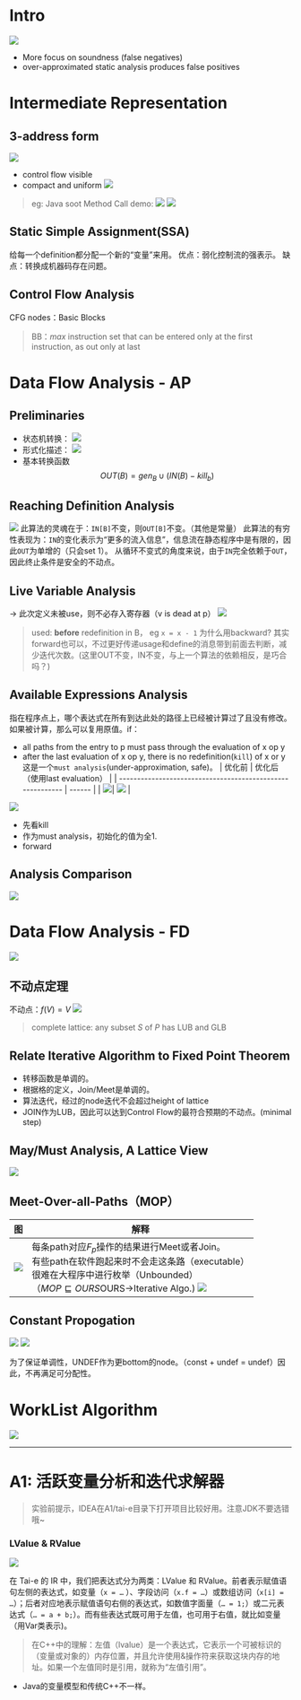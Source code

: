 # Intro
![](http://img.070077.xyz//20220905121635.png)
- More focus on soundness (false negatives)
- over-approximated static analysis produces false positives

# Intermediate Representation
## 3-address form
![](http://img.070077.xyz//20220905124244.png)
- control flow visible
- compact and uniform
![](http://img.070077.xyz//20220905124941.png)
> eg: Java soot Method Call demo:
> ![](http://img.070077.xyz//20220905133806.png)
> ![](http://img.070077.xyz//20220905133834.png)

## Static Simple Assignment(SSA)
给每一个definition都分配一个新的“变量”来用。
优点：弱化控制流的强表示。
缺点：转换成机器码存在问题。

## Control Flow Analysis
CFG nodes：Basic Blocks
> BB：*max* instruction set that can be entered only at the first instruction, as out only at last

# Data Flow Analysis - AP
## Preliminaries
- 状态机转换：
![](http://img.070077.xyz//20220910100454.png)
- 形式化描述：
![](http://img.070077.xyz//20220910102219.png)
- 基本转换函数
$$OUT(B) = gen_B \cup (IN(B)-kill_b)$$
## Reaching Definition Analysis
![](http://img.070077.xyz//20220910105743.png)
	此算法的灵魂在于：`IN[B]`不变，则`OUT[B]`不变。（其他是常量）
	此算法的有穷性表现为：`IN`的变化表示为“更多的流入信息”，信息流在静态程序中是有限的，因此`OUT`为单增的（只会set 1）。
	从循环不变式的角度来说，由于`IN`完全依赖于`OUT`，因此终止条件是安全的不动点。
## Live Variable Analysis
-> 此次定义未被use，则不必存入寄存器（v is dead at p）
![](http://img.070077.xyz//20220912140108.png)
> used: **before** redefinition in B， eg `x = x - 1`
> 为什么用backward?  其实forward也可以，不过更好传递usage和define的消息带到前面去判断，减少迭代次数。(这里OUT不变，IN不变，与上一个算法的依赖相反，是巧合吗？)

## Available Expressions Analysis
指在程序点上，哪个表达式在所有到达此处的路径上已经被计算过了且没有修改。如果被计算，那么可以复用原值。if：
- all paths from the entry to p must pass through the evaluation of x op y
- after the last evaluation of x op y, there is no redefinition(`kill`) of x or y
这是一个`must analysis`(under-approximation, safe)。
| 优化前                                                     | 优化后（使用last evaluation） |
| ---------------------------------------------------------- | ------ |
| ![](http://img.070077.xyz//20220912145838.png)| <img src="http://img.070077.xyz//20220912145538.png"/>     | 

![](http://img.070077.xyz//20220912150537.png)
- 先看kill
- 作为must analysis，初始化的值为全1.
- forward
## Analysis Comparison
![](http://img.070077.xyz//20220912153856.png)

# Data Flow Analysis - FD
![](http://img.070077.xyz//20220918213142.png)

## 不动点定理
不动点：$f(V)=V$
![](http://img.070077.xyz//20220918213935.png)
> complete lattice: any subset $S$ of $P$ has LUB and GLB

## Relate Iterative Algorithm to Fixed Point Theorem
- 转移函数是单调的。
- 根据格的定义，Join/Meet是单调的。
- 算法迭代，经过的node迭代不会超过height of lattice
- JOIN作为LUB，因此可以达到Control Flow的最符合预期的不动点。(minimal step)
## May/Must Analysis, A Lattice View
![](http://img.070077.xyz//20220922205315.png)
## Meet-Over-all-Paths（MOP）

| 图    | 解释    |
| --- | --- |
|  ![](http://img.070077.xyz//20220922211113.png)  | 每条path对应$F_p$操作的结果进行Meet或者Join。<br/>有些path在软件跑起来时不会走这条路（executable）<br/>很难在大程序中进行枚举（Unbounded）<br/>（$MOP\sqsubseteq OURS$OURS->Iterative Algo.) ![](http://img.070077.xyz//20220922232138.png)

## Constant Propogation
![](http://img.070077.xyz//20220922234532.png)
![](http://img.070077.xyz//20220922234736.png)

为了保证单调性，UNDEF作为更bottom的node。（const + undef = undef）因此，不再满足可分配性。

# WorkList Algorithm
![](http://img.070077.xyz//20220923000819.png)

---
# A1: 活跃变量分析和迭代求解器
> 实验前提示，IDEA在A1/tai-e目录下打开项目比较好用。注意JDK不要选错哦~
### LValue & RValue
![](http://img.070077.xyz//20220917121158.png)

在 Tai-e 的 IR 中，我们把表达式分为两类：LValue 和 RValue。前者表示赋值语句左侧的表达式，如变量（`x = …` ）、字段访问（`x.f = …`）或数组访问（`x[i] = …`）；后者对应地表示赋值语句右侧的表达式，如数值字面量（`… = 1;`）或二元表达式（`… = a + b;`）。而有些表达式既可用于左值，也可用于右值，就比如变量（用Var类表示)。

> 在C++中的理解：左值（lvalue）是一个表达式，它表示一个可被标识的（变量或对象的）内存位置，并且允许使用&操作符来获取这块内存的地址。如果一个左值同时是引用，就称为“左值引用”。

- Java的变量模型和传统C++不一样。
